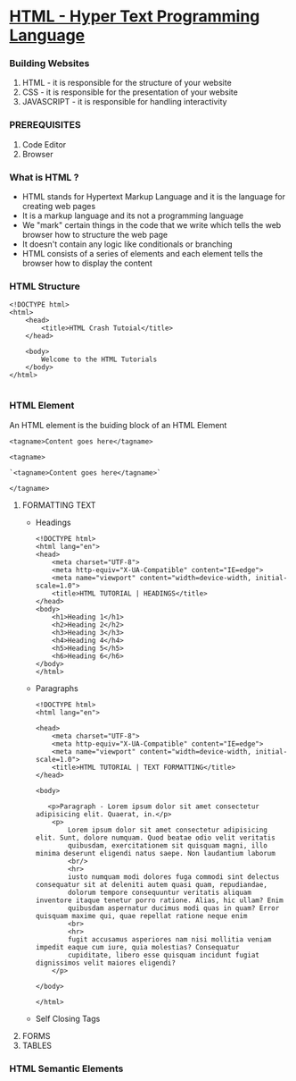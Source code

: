 # **[HTML - Hyper Text Programming Language]()**

### Building Websites

1. HTML - it is responsible for the structure of your website
2. CSS - it is responsible for the presentation of your website
3. JAVASCRIPT - it is responsible  for handling interactivity

### PREREQUISITES

1. Code Editor
2. Browser

### What is HTML ?

* HTML stands for Hypertext Markup Language and it is the language for creating web pages
* It is a markup language and its not a programming language
* We "mark" certain things in the code that we write which tells the web browser how to structure the web page
* It doesn't contain any logic like conditionals or branching
* HTML consists of a series of elements and each element tells the browser how to display the content

### HTML Structure


```
<!DOCTYPE html>
<html>
	<head>
		<title>HTML Crash Tutoial</title>
	</head>

	<body>
		Welcome to the HTML Tutorials
	</body>
</html>


```

### HTML Element

An HTML element is the buiding block of an HTML Element

`<tagname>Content goes here</tagname>`

`<tagname>`

    `<tagname>Content goes here</tagname>`

`</tagname>`


1. FORMATTING TEXT
   * Headings

     ```
     <!DOCTYPE html>
     <html lang="en">
     <head>
         <meta charset="UTF-8">
         <meta http-equiv="X-UA-Compatible" content="IE=edge">
         <meta name="viewport" content="width=device-width, initial-scale=1.0">
         <title>HTML TUTORIAL | HEADINGS</title>
     </head>
     <body>
         <h1>Heading 1</h1>
         <h2>Heading 2</h2>
         <h3>Heading 3</h3>
         <h4>Heading 4</h4>
         <h5>Heading 5</h5>
         <h6>Heading 6</h6>
     </body>
     </html>
     ```
   * Paragraphs

     ```
     <!DOCTYPE html>
     <html lang="en">

     <head>
         <meta charset="UTF-8">
         <meta http-equiv="X-UA-Compatible" content="IE=edge">
         <meta name="viewport" content="width=device-width, initial-scale=1.0">
         <title>HTML TUTORIAL | TEXT FORMATTING</title>
     </head>

     <body>

        <p>Paragraph - Lorem ipsum dolor sit amet consectetur adipisicing elit. Quaerat, in.</p>
         <p>
             Lorem ipsum dolor sit amet consectetur adipisicing elit. Sunt, dolore numquam. Quod beatae odio velit veritatis
             quibusdam, exercitationem sit quisquam magni, illo minima deserunt eligendi natus saepe. Non laudantium laborum
             <br/>
             <hr>
             iusto numquam modi dolores fuga commodi sint delectus consequatur sit at deleniti autem quasi quam, repudiandae,
             dolorum tempore consequuntur veritatis aliquam inventore itaque tenetur porro ratione. Alias, hic ullam? Enim
             quibusdam aspernatur ducimus modi quas in quam? Error quisquam maxime qui, quae repellat ratione neque enim
             <br>
             <hr>
             fugit accusamus asperiores nam nisi mollitia veniam impedit eaque cum iure, quia molestias? Consequatur
             cupiditate, libero esse quisquam incidunt fugiat dignissimos velit maiores eligendi?
         </p>

     </body>

     </html>
     ```
   * Self Closing Tags
2. FORMS
3. TABLES


### HTML Semantic Elements
